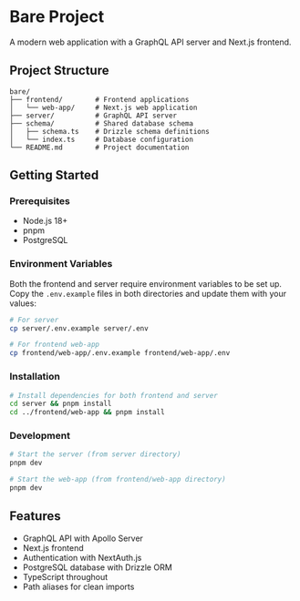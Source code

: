 # Bare Project

A modern web application with a GraphQL API server and Next.js frontend.

## Project Structure

```
bare/
├── frontend/        # Frontend applications
│   └── web-app/     # Next.js web application
├── server/          # GraphQL API server
├── schema/          # Shared database schema
│   ├── schema.ts    # Drizzle schema definitions
│   └── index.ts     # Database configuration
└── README.md        # Project documentation
```

## Getting Started

### Prerequisites

- Node.js 18+
- pnpm
- PostgreSQL

### Environment Variables

Both the frontend and server require environment variables to be set up. Copy the `.env.example` files in both directories and update them with your values:

```bash
# For server
cp server/.env.example server/.env

# For frontend web-app
cp frontend/web-app/.env.example frontend/web-app/.env
```

### Installation

```bash
# Install dependencies for both frontend and server
cd server && pnpm install
cd ../frontend/web-app && pnpm install
```

### Development

```bash
# Start the server (from server directory)
pnpm dev

# Start the web-app (from frontend/web-app directory)
pnpm dev
```

## Features

- GraphQL API with Apollo Server
- Next.js frontend
- Authentication with NextAuth.js
- PostgreSQL database with Drizzle ORM
- TypeScript throughout
- Path aliases for clean imports
